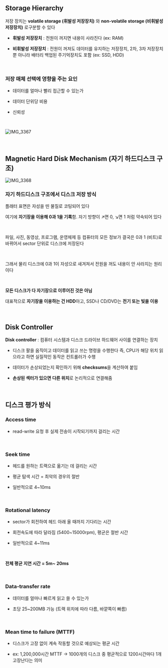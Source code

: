 ## Storage Hierarchy

저장 장치는 **volatile storage (휘발성 저장장치)** 와 **non-volatile storage (비휘발성 저장장치)** 로구분할 수 있다

- **휘발성 저장장치** : 전원이 꺼지면 내용이 사라진다 (ex: RAM)

- **비휘발성 저장장치** : 전원이 꺼져도 데이터를 유지하는 저장장치, 2차, 3차 저장장치뿐 아니라 배터리 백업된 주기억장치도 포함 (ex: SSD, HDD)

<br/>

### 저장 매체 선택에 영향을 주는 요인

- 데이터를 얼마나 빨리 접근할 수 있는가

- 데이터 단위당 비용

- 신뢰성

<br/>

![IMG_3367](https://github.com/user-attachments/assets/b229f2d2-aa04-4bc6-ad5d-888aae94f4d0)

<br/>

## Magnetic Hard Disk Mechanism (자기 하드디스크 구조)

![IMG_3368](https://github.com/user-attachments/assets/94575315-a727-4ea9-bed5-cedf69ba6ce2)


### 자기 하드디스크 구조에서 디스크 저장 방식

플래터 표면은 자성을 띤 물질로 코팅되어 있다

여기에 **자기장을 이용해 0과 1을 기록**함. 자기 방향이 ↗면 0, ↘면 1 처럼 약속되어 있다 

<br/>

파일, 사진, 동영상, 프로그램, 운영체제 등 컴퓨터의 모든 정보가 결국은 0과 1 (비트)로 바뀌어서 sector 단위로 디스크에 저장된다

<br/>

그래서 물리 디스크에 0과 1이 자성으로 새겨져서 전원을 꺼도 내용이 안 사라지는 원리이다 

<br/>

**모든 디스크가 다 자기장으로 이루어진 것은 아님**

대표적으로 **자기장을 이용하는 건 HDD**아고, SSD나 CD/DVD는 **전기 또는 빛을 이용**

<br/>

## Disk Controller

**Disk controller** : 컴퓨터 시스템과 디스크 드라이브 하드웨어 사이를 연결하는 장치

- 디스크 팔을 움직이고 데이터를 읽고 쓰는 명령을 수행한다 즉, CPU가 해당 위치 읽으라고 하면 실질적인 동작은 컨트롤러가 수행

- 데이터가 손상되었는지 확인하기 위해 **checksums**을 계산하여 붙임

- **손상된 섹터가 있으면 다른 위치**로 논리적으로 연결해줌

<br/>

## 디스크 평가 방식

### Access time

- read-write 요청 후 실제 전송이 시작되기까지 걸리는 시간

<br/>

### Seek time

- 헤드를 원하는 트랙으로 옮기는 데 걸리는 시간

- 평균 탐색 시간 = 최악의 경우의 절반

- 일반적으로 4~10ms

<br/>

### Rotational latency

- sector가 회전하여 헤드 아래 올 때까지 기다리는 시간

- 회전속도에 따라 달라짐 (5400~15000rpm), 평균은 절반 시간

- 일반적으로 4~11ms

<br/>

**전체 평균 지연 시간 = 5m~ 20ms**

<br/>

### Data-transfer rate

- 데이터를 얼마나 빠르게 읽고 쓸 수 있는가

- 초당 25~200MB 가능 (트랙 위치에 따라 다름, 바깥쪽이 빠름)

<br/>

### Mean time to failure (MTTF)

- 디스크가 고장 없이 계속 작동할 것으로 예상되는 평균 시간

- ex: 1,200,000시간 MTTF → 1000개의 디스크 중 평균적으로 1200시간마다 1개 고장난다는 의미 





























































